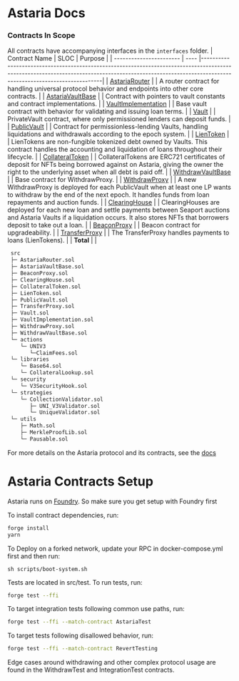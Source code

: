 # Astaria Docs

### Contracts In Scope
All contracts have accompanying interfaces in the `interfaces` folder.
| Contract Name           | SLOC | Purpose                                                                                                                                                                                               |
| ----------------------- | ---- |-------------------------------------------------------------------------------------------------------------------------------------------------------------------------------------------------------|
| [AstariaRouter]()       |    | A router contract for handling universal protocol behavior and endpoints into other core contracts.                                                                                                   |
| [AstariaVaultBase]()    |    | Contract with pointers to vault constants and contract implementations.                                                                                                                               |
| [VaultImplementation]() |    | Base vault contract with behavior for validating and issuing loan terms.                                                                                                                              |
| [Vault]()               |    | PrivateVault contract, where only permissioned lenders can deposit funds.                                                                                                                             |
| [PublicVault]()         |     | Contract for permissionless-lending Vaults, handling liquidations and withdrawals according to the epoch system.                                                                                      |
| [LienToken]()           |   | LienTokens are non-fungible tokenized debt owned by Vaults. This contract handles the accounting and liquidation of loans throughout their lifecycle.                                                 |
| [CollateralToken]()     |    | CollateralTokens are ERC721 certificates of deposit for NFTs being borrowed against on Astaria, giving the owner the right to the underlying asset when all debt is paid off.                         |
| [WithdrawVaultBase]()   |    | Base contract for WithdrawProxy.                                                                                                                                                                      |
| [WithdrawProxy]()       |     | A new WithdrawProxy is deployed for each PublicVault when at least one LP wants to withdraw by the end of the next epoch. It handles funds from loan repayments and auction funds.                    |
| [ClearingHouse]()       |     | ClearingHouses are deployed for each new loan and settle payments between Seaport auctions and Astaria Vaults if a liquidation occurs. It also stores NFTs that borrowers deposit to take out a loan. |
| [BeaconProxy]()         |   | Beacon contract for upgradeability.                                                                                                                                                                   |
| [TransferProxy]()       |   | The TransferProxy handles payments to loans (LienTokens).                                                                                                                                             |
| **Total**               |  |

```ml
 src
 ├─ AstariaRouter.sol
 ├─ AstariaVaultBase.sol
 ├─ BeaconProxy.sol
 ├─ ClearingHouse.sol
 ├─ CollateralToken.sol
 ├─ LienToken.sol
 ├─ PublicVault.sol
 ├─ TransferProxy.sol
 ├─ Vault.sol
 ├─ VaultImplementation.sol
 ├─ WithdrawProxy.sol
 ├─ WithdrawVaultBase.sol
 └─ actions
    └─ UNIV3
       └─ClaimFees.sol
 └─ libraries
    └─ Base64.sol
    └─ CollateralLookup.sol
 └─ security
    └─ V3SecurityHook.sol
 └─ strategies
    └─ CollectionValidator.sol
       ├─ UNI_V3Validator.sol
       └─ UniqueValidator.sol
 └─ utils
    ├─ Math.sol
    ├─ MerkleProofLib.sol
    └─ Pausable.sol

```

For more details on the Astaria protocol and its contracts, see the [docs](https://docs.astaria.xyz/docs/intro)

# Astaria Contracts Setup

Astaria runs on [Foundry](https://github.com/foundry-rs/foundry).
So make sure you get setup with Foundry first

To install contract dependencies, run:

```sh
forge install
yarn
```

To Deploy on a forked network, update your RPC in docker-compose.yml first and then run:

```
sh scripts/boot-system.sh
```

Tests are located in src/test. To run tests, run:

```sh
forge test --ffi
```

To target integration tests following common use paths, run:

```sh
forge test --ffi --match-contract AstariaTest
```

To target tests following disallowed behavior, run:

```sh
forge test --ffi --match-contract RevertTesting
```

Edge cases around withdrawing and other complex protocol usage are found in the WithdrawTest and IntegrationTest contracts.
